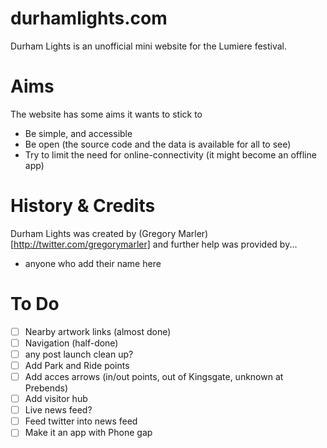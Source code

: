 # durhamlights.com
Durham Lights is an unofficial mini website for the Lumiere festival.

# Aims
The website has some aims it wants to stick to
* Be simple, and accessible
* Be open (the source code and the data is available for all to see)
* Try to limit the need for online-connectivity (it might become an offline app)

# History & Credits
Durham Lights was created by (Gregory Marler)[http://twitter.com/gregorymarler] and further help was provided by...
* anyone who add their name here

# To Do
- [ ] Nearby artwork links (almost done)
- [ ] Navigation (half-done)
- [ ] any post launch clean up?
- [ ] Add Park and Ride points
- [ ] Add acces arrows (in/out points, out of Kingsgate, unknown at Prebends)
- [ ] Add visitor hub
- [ ] Live news feed?
- [ ] Feed twitter into news feed
- [ ] Make it an app with Phone gap